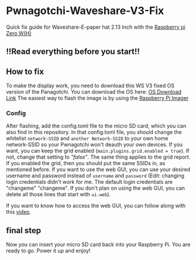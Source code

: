 # Pwnagotchi-Waveshare-V3-Fix
Quick fix guide for Waveshare-E-paper hat 2.13 Inch with the [Raspberry pi Zero W(H)](https://www.amazon.com/s?k=raspberry+pi+zero+wh&crid=26154PSP0IA2F&sprefix=%2Caps%2C161&ref=nb_sb_ss_recent_1_0_recent)

## !!Read everything before you start!!

## How to fix
To make the display work, you need to download this WS V3 fixed OS version of the Panagotchi.
You can download the OS here: [OS Download Link](https://ia601507.us.archive.org/view_archive.php?archive=/25/items/pwnagotchi_1.5.5_WSV3Patched/pwnagotchi_1.5.5_WSV3Patched.rar)
The easiest way to flash the image is by using the [Raspberry Pi Imager](https://www.raspberrypi.com/software/)

### Config
After flashing, add the config.toml file to the micro SD card, which you can also find in this repository. In that config.toml file, you should change the whitelist `network-SSID` and `another Network-SSID` to your own home network-SSID so your Pwnagotchi won't deauth your own devices. If you want, you can keep the grid enabled (`main.plugins.grid.enabled = true`). If not, change that setting to _"false"_.
The same thing applies to the grid report. If you enabled the grid, then you should put the same SSIDs in, as mentioned before. If you want to use the web GUI, you can use your desired username and password instead of `username` and `password` (Edit: changing login credentials didn't work for me. The default login credentials are "changeme" "changeme". If you don't plan on using the web GUI, you can delete all those lines that start with `ui.web`).

If you want to know how to access the web GUI, you can follow along with this [video](https://www.youtube.com/watch?v=km81ph7pZz8&t=1014s).

## final step
Now you can insert your micro SD card back into your Raspberry Pi.
You are ready to go. Power it up and enjoy!

